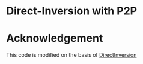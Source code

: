 # Direct-Inversion with P2P

# Acknowledgement
This code is modified on the basis of [DirectInversion](https://github.com/cure-lab/PnPInversion)